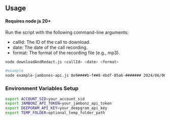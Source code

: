 ## Usage
#### Requires node js 20+

Run the script with the following command-line arguments:

- callId: The ID of the call to download.
- date: The date of the call recording. 
- format: The format of the recording file (e.g., mp3).

``` bash
node downloadAndRedact.js <callId> <date> <format>

#example
node example-jambones-api.js 8e9####b-f##8-4bdf-85a6-####### 2024/06/06 mp3

```
### Environment Variables Setup
```bash 
export ACCOUNT_SID=your_account_sid
export JAMBONZ_API_TOKEN=your_jambonz_api_token
export DEEPGRAM_API_KEY=your_deepgram_api_key
export TEMP_FOLDER=optional_temp_folder_path
```

